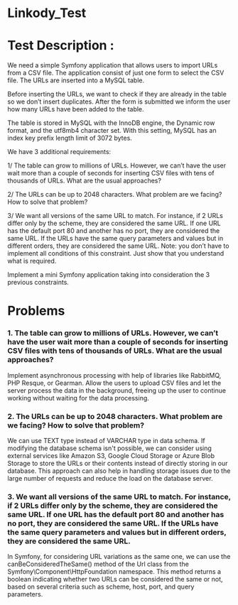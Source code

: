 # Linkody_Test

# Test Description : 

We need a simple Symfony application that allows users to import URLs from a CSV file.
The application consist of just one form to select the CSV file. The URLs are inserted into a MySQL table. 

Before inserting the URLs, we want to check if they are already in the table so we don’t insert duplicates. After the form is submitted we inform the user how many URLs have been added to the table.

The table is stored in MySQL with the InnoDB engine, the Dynamic row format, and the utf8mb4 character set. With this setting, MySQL has an index key prefix length limit of 3072 bytes.

We have 3 additional requirements:

1/ The table can grow to millions of URLs. However, we can’t have the user wait more than a couple of seconds for inserting CSV files with tens of thousands of URLs. What are the usual approaches?

2/ The URLs can be up to 2048 characters. What problem are we facing? How to solve that problem?

3/ We want all versions of the same URL to match. For instance, if 2 URLs differ only by the scheme, they are considered the same URL. If one URL has the default port 80 and another has no port, they are considered the same URL. If the URLs have the same query parameters and values but in different orders, they are considered the same URL.
Note: you don’t have to implement all conditions of this constraint. Just show that you understand what is required.

Implement a mini Symfony application taking into consideration the 3 previous constraints.


# Problems

<h3>1. The table can grow to millions of URLs. However, we can’t have the user wait more than a couple of seconds for inserting CSV files with tens of thousands of URLs. What are the usual approaches?</h3>

Implement asynchronous processing with help of libraries like RabbitMQ, PHP Resque, or Gearman. Allow the users to upload CSV files and let the server process the data in the background, freeing up the user to continue working without waiting for the data processing.

<h3>2. The URLs can be up to 2048 characters. What problem are we facing? How to solve that problem?</h3>

We can use TEXT type instead of VARCHAR type in data schema. If modifying the database schema isn't possible, we can consider using external services like Amazon S3, Google Cloud Storage or Azure Blob Storage to store the URLs or their contents instead of directly storing in our database. This approach can also help in handling storage issues due to the large number of requests and reduce the load on the database server.

<h3>3. We want all versions of the same URL to match. For instance, if 2 URLs differ only by the scheme, they are considered the same URL. If one URL has the default port 80 and another has no port, they are considered the same URL. If the URLs have the same query parameters and values but in different orders, they are considered the same URL.</h3>

In Symfony, for considering URL variations as the same one, we can use the canBeConsideredTheSame() method of the Url class from the Symfony\Component\HttpFoundation namespace. This method returns a boolean indicating whether two URLs can be considered the same or not, based on several criteria such as scheme, host, port, and query parameters.
